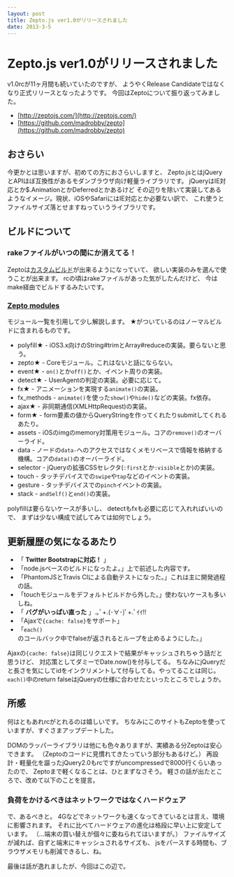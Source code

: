 ```yaml
---
layout: post
title: Zepto.js ver1.0がリリースされました
date: 2013-3-5
---
```


# Zepto.js ver1.0がリリースされました

v1.0rcが11ヶ月間も続いていたのですが、
ようやくRelease Candidateではなくなり正式リリースとなったようです。
今回はZeptoについて振り返ってみました。

- [http://zeptojs.com/](http://zeptojs.com/)
- [https://github.com/madrobby/zepto](https://github.com/madrobby/zepto)

## おさらい

今更かとは思いますが、初めての方におさらいしますと、
Zepto.jsとはjQueryとAPIほぼ互換性があるモダンブラウザ向け軽量ライブラリです。
jQueryはIE対応とか$.AnimationとかDeferredとかあるけど
その辺りを除いて実装してあるようなイメージ。現状、iOSやSafariにはIE対応とか必要ない訳で、
これ使うとファイルサイズ落とせますねっていうライブラリです。

## ビルドについて

### rakeファイルがいつの間にか消えてる！

Zeptoは[カスタムビルド](https://github.com/madrobby/zepto#building)が出来るようになっていて、
欲しい実装のみを選んで使うことが出来ます。
rcの頃はrakeファイルがあった気がしたんだけど、
今はmake経由でビルドするみたいです。

### [Zepto modules](https://github.com/madrobby/zepto#zepto-modules)

モジュール一覧を引用して少し解説します。
★がついているのはノーマルビルドに含まれるものです。

- polyfill★ - iOS3.x向けのString#trimとArray#reduceの実装。要らないと思う。
- zepto★ - Coreモジュール。これはないと話にならない。
- event★ - `on()`とか`off()`とか、イベント周りの実装。
- detect★ - UserAgentの判定の実装。必要に応じて。
- fx★ - アニメーションを実現する`animate()`の実装。
- fx_methods - `animate()`を使った`show()`や`hide()`などの実装。fx依存。
- ajax★ - 非同期通信(XMLHttpRequest)の実装。
- form★ - form要素の値からQueryStringを作ってくれたりsubmitしてくれるあたり。
- assets - iOSのimgのmemory対策用モジュール。コアの`remove()`のオーバーライド。
- data - ノードの`data-`へのアクセスではなくメモリベースで情報を格納する機構。コアの`data()`のオーバーライド。
- selector - jQueryの拡張CSSセレクタ(`:first`とか`:visible`とか)の実装。
- touch - タッチデバイスでの`swipe`や`tap`などのイベントの実装。
- gesture - タッチデバイスでの`pinch`イベントの実装。
- stack - `andSelf()`と`end()`の実装。

polyfillは要らないケースが多いし、
detectもfxも必要に応じて入れればいいので、
まずは少ない構成で試してみては如何でしょう。

## 更新履歴の気になるあたり

- 「 **Twitter Bootstrapに対応！** 」
- 「node.jsベースのビルドになったよ。」上で前述した内容です。
- 「PhantomJSとTravis CIによる自動テストになった。」これは主に開発過程の話。
- 「touchモジュールをデフォルトビルドから外した。」使わないケースも多いしね。
- 「 **バグがいっぱい直った** 」.｡ﾟ+.(･∀･)ﾟ+.ﾟｲｲ!!
- 「Ajaxで`{cache: false}`をサポート」
- 「`each()`のコールバック中でfalseが返されるとループを止めるようにした。」

Ajaxの`{cache: false}`は同じリクエストで結果がキャッシュされちゃう話だと思うけど、
対応策としてダミーでDate.now()を付与してる。
ちなみにjQueryだと長さを気にしてidをインクリメントして付与してる。やってることは同じ。
`each()`中のreturn falseはjQueryの仕様に合わせたといったところでしょうか。

## 所感

何はともあれrcがとれるのは嬉しいです。
ちなみにこのサイトもZeptoを使っていますが、すぐさまアップデートした。

DOMのラッパーライブラリは他にも色々ありますが、実績ある分Zeptoは安心できます。
（Zeptoのコードに見慣れてきたっていう部分もあるけど。）
再設計・軽量化を謳ったjQuery2.0もrcですがuncompressedで8000行くらいあったので、
Zeptoまで軽くなることは、ひとまずなさそう。
軽さの話が出たところで、改めて以下のことを提言。

### 負荷をかけるべきはネットワークではなくハードウェア

で、あるべきと。
4Gなどでネットワークも速くなってきているとは言え、環境に影響されます。
それに比べてハードウェアの進化は格段に早い上に安定しています。
（…端末の買い替えが個々に委ねられてはいますが。）
ファイルサイズが減れば、自ずと端末にキャッシュされるサイズも、
jsをパースする時間も、ブラウザメモリも削減できるし、ね。

最後は話が逸れましたが、今回はこの辺で。